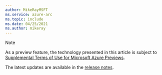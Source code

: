 ```yaml
---
author: MikeRayMSFT
ms.service: azure-arc
ms.topic: include
ms.date: 04/25/2021
ms.author: mikeray
---
```

> [!NOTE]
> As a preview feature, the technology presented in this article is subject to [Supplemental Terms of Use for Microsoft Azure Previews](https://azure.microsoft.com/support/legal/preview-supplemental-terms/).
>
> The latest updates are available in the [release notes](../articles/azure-arc/data/release-notes.md).
>
